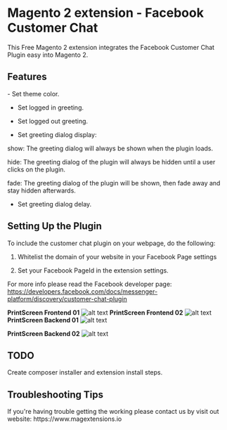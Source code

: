 <h1>Magento 2 extension - Facebook Customer Chat</h1>

This Free Magento 2 extension integrates the Facebook Customer Chat Plugin easy into Magento 2.

<h2>Features</h2>
- Set theme color.

- Set logged in greeting.

- Set logged out greeting.

- Set greeting dialog display:


show: The greeting dialog will always be shown when the plugin loads.

hide: The greeting dialog of the plugin will always be hidden until a user clicks on the plugin.

fade: The greeting dialog of the plugin will be shown, then fade away and stay hidden afterwards.

- Set greeting dialog delay.

<h2> Setting Up the Plugin </h2>
To include the customer chat plugin on your webpage, do the following:

1. Whitelist the domain of your website in your Facebook Page settings

2. Set your Facebook PageId in the extension settings.

For more info please read the Facebook developer page: https://developers.facebook.com/docs/messenger-platform/discovery/customer-chat-plugin



<b>PrintScreen Frontend 01</b>
![alt text](https://www.magextensions.io/wp-content/uploads/2018/04/Schermafdruk-van-2018-04-21-18-07-27.png)
<b>PrintScreen Frontend 02</b>
![alt text](https://www.magextensions.io/wp-content/uploads/2018/04/Schermafdruk-van-2018-04-21-20-39-09.png)
<b>PrintScreen Backend 01</b>
![alt text](https://www.magextensions.io/wp-content/uploads/2018/04/Schermafdruk-van-2018-04-23-14-19-57.png)

<b>PrintScreen Backend 02</b>
![alt text](https://www.magextensions.io/wp-content/uploads/2018/04/Schermafdruk-van-2018-04-23-14-20-24.png)

<h2>TODO</h2>
Create composer installer and extension install steps.

<h2> Troubleshooting Tips </h2>
If you're having trouble getting the working please contact us by visit out website: https://www.magextensions.io
